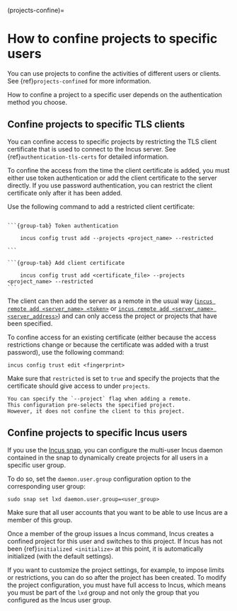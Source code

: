 (projects-confine)=
# How to confine projects to specific users

You can use projects to confine the activities of different users or clients.
See {ref}`projects-confined` for more information.

How to confine a project to a specific user depends on the authentication method you choose.

## Confine projects to specific TLS clients

You can confine access to specific projects by restricting the TLS client certificate that is used to connect to the Incus server.
See {ref}`authentication-tls-certs` for detailed information.

To confine the access from the time the client certificate is added, you must either use token authentication or add the client certificate to the server directly.
If you use password authentication, you can restrict the client certificate only after it has been added.

Use the following command to add a restricted client certificate:

````{tabs}

```{group-tab} Token authentication

    incus config trust add --projects <project_name> --restricted

```

```{group-tab} Add client certificate

    incus config trust add <certificate_file> --projects <project_name> --restricted
```

````

The client can then add the server as a remote in the usual way ([`incus remote add <server_name> <token>`](incus_remote_add.md) or [`incus remote add <server_name> <server_address>`](incus_remote_add.md)) and can only access the project or projects that have been specified.

To confine access for an existing certificate (either because the access restrictions change or because the certificate was added with a trust password), use the following command:

    incus config trust edit <fingerprint>

Make sure that `restricted` is set to `true` and specify the projects that the certificate should give access to under `projects`.

```{note}
You can specify the `--project` flag when adding a remote.
This configuration pre-selects the specified project.
However, it does not confine the client to this project.
```

## Confine projects to specific Incus users

If you use the [Incus snap](https://snapcraft.io/lxd), you can configure the multi-user Incus daemon contained in the snap to dynamically create projects for all users in a specific user group.

To do so, set the `daemon.user.group` configuration option to the corresponding user group:

    sudo snap set lxd daemon.user.group=<user_group>

Make sure that all user accounts that you want to be able to use Incus are a member of this group.

Once a member of the group issues a Incus command, Incus creates a confined project for this user and switches to this project.
If Incus has not been {ref}`initialized <initialize>` at this point, it is automatically initialized (with the default settings).

If you want to customize the project settings, for example, to impose limits or restrictions, you can do so after the project has been created.
To modify the project configuration, you must have full access to Incus, which means you must be part of the `lxd` group and not only the group that you configured as the Incus user group.
